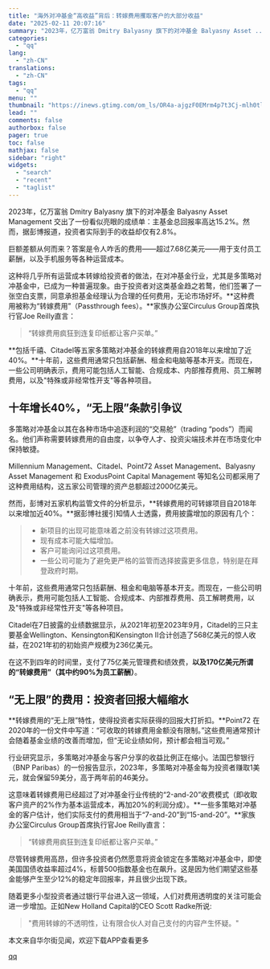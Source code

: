 ```yaml
---
title: "海外对冲基金“高收益”背后：转嫁费用攫取客户的大部分收益"
date: "2025-02-11 20:07:16"
summary: "2023年，亿万富翁 Dmitry Balyasny 旗下的对冲基金 Balyasny Asset ..."
categories:
  - "qq"
lang:
  - "zh-CN"
translations:
  - "zh-CN"
tags:
  - "qq"
menu: ""
thumbnail: "https://inews.gtimg.com/om_ls/OR4a-ajgzF0EMrm4p7t3Cj-mlh0tl7Fa1wCnDS1oM40XwAA_640360/0"
lead: ""
comments: false
authorbox: false
pager: true
toc: false
mathjax: false
sidebar: "right"
widgets:
  - "search"
  - "recent"
  - "taglist"
---
```


2023年，亿万富翁 Dmitry Balyasny 旗下的对冲基金 Balyasny Asset Management 交出了一份看似亮眼的成绩单：主基金总回报率高达15.2%。然而，据彭博报道，投资者实际到手的收益却仅有2.8%。

巨额差额从何而来？答案是令人咋舌的费用——超过7.68亿美元——用于支付员工薪酬，以及手机服务等各种运营成本。

这种将几乎所有运营成本转嫁给投资者的做法，在对冲基金行业，尤其是多策略对冲基金中，已成为一种普遍现象。由于投资者对这类基金趋之若鹜，他们签署了一张空白支票，同意承担基金经理认为合理的任何费用，无论市场好坏。**这种费用被称为“转嫁费用”（Passthrough fees）。**家族办公室Circulus Group首席执行官Joe Reilly直言：

> “转嫁费用疯狂到连复印纸都让客户买单。”

**包括千禧、Citadel等五家多策略对冲基金的转嫁费用自2018年以来增加了近40%。**十年前，这些费用通常只包括薪酬、租金和电脑等基本开支。而现在，一些公司明确表示，费用可能包括人工智能、合规成本、内部推荐费用、员工解聘费用，以及"特殊或非经常性开支"等各种项目。

十年增长40%，“无上限”条款引争议
------------------

多策略对冲基金以其在各种市场中追逐利润的“交易舱”（trading “pods”）而闻名。他们声称需要转嫁费用的自由度，以争夺人才、投资尖端技术并在市场变化中保持敏捷。

Millennium Management、Citadel、Point72 Asset Management、Balyasny Asset Management 和 ExodusPoint Capital Management 等知名公司都采用了这种费用结构，这五家公司管理的资产总额超过2000亿美元。

然而，彭博对五家机构监管文件的分析显示，**转嫁费用的可转嫁项目自2018年以来增加近40%。**据彭博社援引知情人士透露，费用披露增加的原因有几个：

> * 新项目的出现可能意味着之前没有转嫁过这项费用。
> * 现有成本可能大幅增加。
> * 客户可能询问过这项费用。
> * 一些公司可能为了避免更严格的监管而选择披露更多信息，特别是在拜登政府时期。

十年前，这些费用通常只包括薪酬、租金和电脑等基本开支。而现在，一些公司明确表示，费用可能包括人工智能、合规成本、内部推荐费用、员工解聘费用，以及"特殊或非经常性开支"等各种项目。

Citadel在7日披露的业绩数据显示，从2021年初至2023年9月，Citadel的三只主要基金Wellington、Kensington和Kensington II合计创造了568亿美元的惊人收益，在2021年初的初始资产规模为236亿美元。

在这不到四年的时间里，支付了75亿美元管理费和绩效费，**以及170亿美元所谓的“转嫁费用”（其中约90%为员工薪酬）**。

“无上限”的费用：投资者回报大幅缩水
------------------

**转嫁费用的“无上限”特性，使得投资者实际获得的回报大打折扣。**Point72 在2020年的一份文件中写道：“可收取的转嫁费用金额没有限制。”这些费用通常预计会随着基金业绩的改善而增加，但“无论业绩如何，预计都会相当可观。”

行业研究显示，多策略对冲基金与客户分享的收益比例正在缩小。法国巴黎银行（BNP Paribas）的一份报告显示，2023年，多策略对冲基金每为投资者赚取1美元，就会保留59美分，高于两年前的46美分。

这意味着转嫁费用已经超过了对冲基金行业传统的“2-and-20”收费模式（即收取客户资产的2%作为基本运营成本，再加20%的利润分成）。**一些多策略对冲基金的客户估计，他们实际支付的费用相当于“7-and-20”到“15-and-20”。**家族办公室Circulus Group首席执行官Joe Reilly直言：

> “转嫁费用疯狂到连复印纸都让客户买单。”

尽管转嫁费用高昂，但许多投资者仍然愿意将资金锁定在多策略对冲基金中，即使美国国债收益率超过4%，标普500指数基金也在飙升。这是因为他们期望这些基金能够产生至少12%的稳定年回报率，并且很少出现下跌。

随着更多小型投资者通过银行平台进入这一领域，人们对费用透明度的关注可能会进一步增加。正如New Holland Capital的CEO Scott Radke所说:

> "费用转嫁的不透明性，让有限合伙人对自己支付的内容产生怀疑。"

本文来自华尔街见闻，欢迎下载APP查看更多

[qq](https://new.qq.com/rain/a/20250211A082K100)
